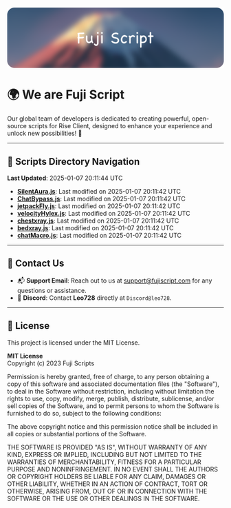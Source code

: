 ![Banner](.github/b.webp)

# 🌍 **We are Fuji Script**

Our global team of developers is dedicated to creating powerful, open-source scripts for Rise Client, designed to enhance your experience and unlock new possibilities! 🌟

---
<!-- SCRIPTS_NAVIGATION_START -->
## 📂 **Scripts Directory Navigation**

**Last Updated**: 2025-01-07 20:11:44 UTC

- **[SilentAura.js](scripts/SilentAura.js)**: Last modified on 2025-01-07 20:11:42 UTC
- **[ChatBypass.js](scripts/ChatBypass.js)**: Last modified on 2025-01-07 20:11:42 UTC
- **[jetpackFly.js](scripts/jetpackFly.js)**: Last modified on 2025-01-07 20:11:42 UTC
- **[velocityHylex.js](scripts/velocityHylex.js)**: Last modified on 2025-01-07 20:11:42 UTC
- **[chestxray.js](scripts/chestxray.js)**: Last modified on 2025-01-07 20:11:42 UTC
- **[bedxray.js](scripts/bedxray.js)**: Last modified on 2025-01-07 20:11:42 UTC
- **[chatMacro.js](scripts/chatMacro.js)**: Last modified on 2025-01-07 20:11:42 UTC

<!-- SCRIPTS_NAVIGATION_END -->

---

## 💬 **Contact Us**  
- 📬 **Support Email**: Reach out to us at [support@fujiscript.com](mailto:support@fujiscript.com) for any questions or assistance.  
- 💬 **Discord**: Contact **Leo728** directly at `Discord@leo728`.

---

## 📜 **License**

This project is licensed under the MIT License.  

**MIT License**  
Copyright (c) 2023 Fuji Scripts  

Permission is hereby granted, free of charge, to any person obtaining a copy of this software and associated documentation files (the "Software"), to deal in the Software without restriction, including without limitation the rights to use, copy, modify, merge, publish, distribute, sublicense, and/or sell copies of the Software, and to permit persons to whom the Software is furnished to do so, subject to the following conditions:  

The above copyright notice and this permission notice shall be included in all copies or substantial portions of the Software.  

THE SOFTWARE IS PROVIDED "AS IS", WITHOUT WARRANTY OF ANY KIND, EXPRESS OR IMPLIED, INCLUDING BUT NOT LIMITED TO THE WARRANTIES OF MERCHANTABILITY, FITNESS FOR A PARTICULAR PURPOSE AND NONINFRINGEMENT. IN NO EVENT SHALL THE AUTHORS OR COPYRIGHT HOLDERS BE LIABLE FOR ANY CLAIM, DAMAGES OR OTHER LIABILITY, WHETHER IN AN ACTION OF CONTRACT, TORT OR OTHERWISE, ARISING FROM, OUT OF OR IN CONNECTION WITH THE SOFTWARE OR THE USE OR OTHER DEALINGS IN THE SOFTWARE.  
